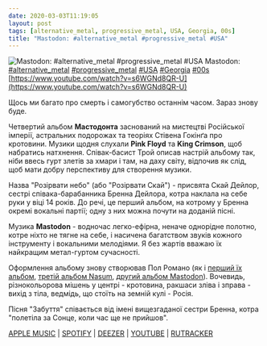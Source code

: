 ```yaml
---
date: 2020-03-03T11:19:05
layout: post
tags: [alternative_metal, progressive_metal, USA, Georgia, 00s]
title: "Mastodon: #alternative_metal #progressive_metal #USA"
---
```

![Mastodon: #alternative_metal #progressive_metal #USA](https://i.ytimg.com/vi/s6WGNd8QR-U/maxresdefault.jpg)
Mastodon: [#alternative_metal](/tags/#alternative_metal) [#progressive_metal](/tags/#progressive_metal) [#USA](/tags/#USA) [#Georgia](/tags/#Georgia) [#00s](/tags/#00s) [https://www.youtube.com/watch?v=s6WGNd8QR-U](https://www.youtube.com/watch?v=s6WGNd8QR-U)

Щось ми багато про смерть і самогубство останнім часом. Зараз знову буде.

Четвертий альбом **Мастодонта** заснований на мистецтві Російської імперії, астральних подорожах та теоріях Стівена Гокінґа про кротовини. Музики щодня слухали **Pink Floyd** та **King Crimson**, щоб набратись натхнення. Співак-басист Трой описав настрій альбому так, ніби ввесь гурт злетів за хмари і там, на даху світу, відпочив як слід, щоб мати добру перспективу для створення музики.

Назва &quot;Розірвати небо&quot; (або &quot;Розірвати Скай&quot;) - присвята Скай Дейлор, сестрі співака-барабанника Бренна Дейлора, котра наклала на себе руки у віці 14 років. До речі, це перший альбом, на котрому у Бренна окремі вокальні партії; одну з них можна почути на доданій пісні.

Музика **Mastodon** - водночас легко-ефірна, неначе однорідне полотно, котре ніхто не тягне на себе, і насичена багатством звуків кожного інструменту і вокальними мелодіями. Я без жартів вважаю їх найкращим метал-гуртом сучасності.

Оформлення альбому знову створював Пол Романо (як і [перший їх альбом](https://t.me/vast_space_unexplored/3022), [третій альбом Nasum](https://t.me/vast_space_unexplored/3172), [другий альбом Mastodon](https://t.me/vast_space_unexplored/3115)). Вочевидь, різнокольорова мішень у центрі - кротовина, ракшаси зліва і зправа - вихід з тіла, ведмідь, що стоїть на земній кулі - Росія.

Пісня &quot;Забуття&quot; співається від імені вищезгаданої сестри Бренна, котра &quot;полетіла за Сонце, коли час ще не прийшов&quot;.

[APPLE MUSIC](https://music.apple.com/ru/album/crack-the-skye/1218344932) | [SPOTIFY](https://open.spotify.com/album/2W2nqEKXWBorbq5yvm3jZg) | [DEEZER](https://www.deezer.com/album/283541?utm_source=deezer&amp;utm_content=album-283541&amp;utm_term=1601611822_1583227052&amp;utm_medium=web) | [YOUTUBE](https://www.youtube.com/playlist?list=OLAK5uy_mO7esBOtByOa6ri2uOIZurWwnqqdyoEzU) | [RUTRACKER](https://rutracker.org/forum/viewtopic.php?t=3506194)